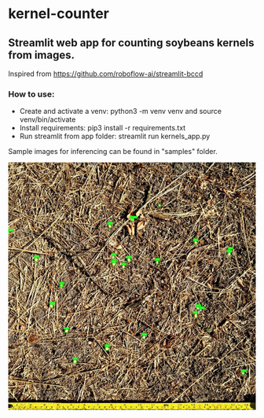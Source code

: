 # kernel-counter
## Streamlit web app for counting soybeans kernels from images. 
Inspired from https://github.com/roboflow-ai/streamlit-bccd

### How to use:
  * Create and activate a venv: python3 -m venv venv and source venv/bin/activate
  * Install requirements: pip3 install -r requirements.txt
  * Run streamlit from app folder: streamlit run kernels_app.py
  
Sample images for inferencing can be found in "samples" folder.

![Detected soybeans in image](/detected/detected_small.jpg)

